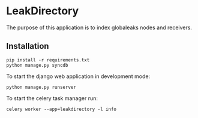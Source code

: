 # LeakDirectory

The purpose of this application is to index globaleaks nodes and receivers.

## Installation

```
pip install -r requirements.txt
python manage.py syncdb
```

To start the django web application in development mode:

```
python manage.py runserver
```

To start the celery task manager run:

```
celery worker --app=leakdirectory -l info
```

